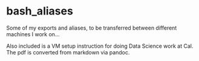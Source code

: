 bash_aliases
============

Some of my exports and aliases, to be transferred between different machines I work on...

Also included is a VM setup instruction for doing Data Science work at Cal. The pdf is converted from markdown via pandoc.
